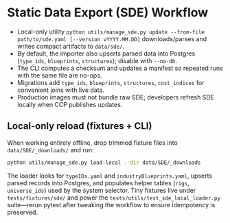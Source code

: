 # Static Data Export (SDE) Workflow

- Local-only utility `python utils/manage_sde.py update --from-file path/to/sde.yaml [--version vYYYY.MM.DD]` downloads/parses and writes compact artifacts to `data/sde/`.
- By default, the importer also upserts parsed data into Postgres (`type_ids`, `blueprints`, `structures`); disable with `--no-db`.
- The CLI computes a checksum and updates a manifest so repeated runs with the same file are no-ops.
- Migrations add `type_ids`, `blueprints`, `structures`, `cost_indices` for convenient joins with live data.
- Production images must not bundle raw SDE; developers refresh SDE locally when CCP publishes updates.

## Local-only reload (fixtures + CLI)

When working entirely offline, drop trimmed fixture files into `data/SDE/_downloads/` and run:

```bash
python utils/manage_sde.py load-local --dir data/SDE/_downloads
```

The loader looks for `typeIDs.yaml` and `industryBlueprints.yaml`, upserts parsed records into Postgres, and populates helper tables (`rigs`, `universe_ids`) used by the system selector. Tiny fixtures live under `tests/fixtures/sde/` and power the `tests/utils/test_sde_local_loader.py` suite—rerun pytest after tweaking the workflow to ensure idempotency is preserved.
